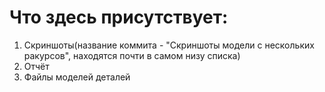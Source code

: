 # Что здесь присутствует:
1. Скриншоты(название коммита - "Скриншоты модели с нескольких ракурсов", находятся почти в самом низу списка)
2. Отчёт
3. Файлы моделей деталей
